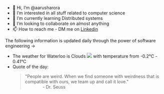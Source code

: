 - 👋 Hi, I’m @aarusharora
- 👀 I’m interested in all stuff related to computer science
- 🌱 I’m currently learning Distributed systems
- 💞️ I’m looking to collaborate on almost anything
- 📫 How to reach me - DM me on [Linkedin](https://www.linkedin.com/in/aarusharora789/)

The following information is updated daily through the power of software engineering ->
- The weather for Waterloo is Clouds ![](https://openweathermap.org/img/wn/04d.png) with temperature from -0.2℃ - 0.41℃
- Quote of the day:  
	> "People are weird. When we find someone with weirdness that is compatible with ours, we team up and call it love."  
	> &emsp;&emsp;&emsp;&emsp;- Dr. Seuss
